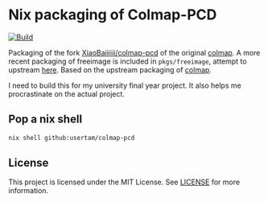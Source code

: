 # Nix packaging of Colmap-PCD

[![Build](https://github.com/usertam/colmap-pcd/actions/workflows/build.yml/badge.svg)](https://github.com/usertam/colmap-pcd/actions/workflows/build.yml)

Packaging of the fork [XiaoBaiiiiii/colmap-pcd](https://github.com/XiaoBaiiiiii/colmap-pcd) of the original [colmap](https://github.com/colmap/colmap). A more recent packaging of freeimage is included in `pkgs/freeimage`, attempt to upstream [here](https://github.com/NixOS/nixpkgs/pull/369766). Based on the upstream packaging of [colmap](https://github.com/NixOS/nixpkgs/blob/master/pkgs/applications/science/misc/colmap/default.nix).

I need to build this for my university final year project. It also helps me procrastinate on the actual project.

## Pop a nix shell
```sh
nix shell github:usertam/colmap-pcd
```

## License
This project is licensed under the MIT License. See [LICENSE](LICENSE) for more information.
